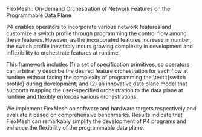 FlexMesh : On-demand Orchestration of Network Features on the Programmable Data Plane


P4 enables operators to incorporate various network features and customize a switch profile through programming the control flow among these features.
However, as the incorporated features increase in number, the switch profile inevitably incurs growing complexity in development and inflexibility to orchestrate features at runtime.

This framework includes (1) a set of specification primitives, so operators can arbitrarily describe the desired feature orchestration for each flow at runtime without facing the complexity of programming the \textit{switch profile} during development; and (2) an innovative data plane model that supports mapping the user-specified orchestration to the data plane at runtime and flexibly enforces various orchestrations.


We implement FlexMesh on software and hardware targets respectively and evaluate it based on comprehensive benchmarks. Results indicate that FlexMesh can remarkably simplify the development of P4 programs and enhance the flexibility of the programmable data plane.
